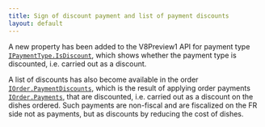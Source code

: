 ```yaml
---
title: Sign of discount payment and list of payment discounts
layout: default
---
```


A new property has been added to the V8Preview1 API for payment type
[`IPaymentType.IsDiscount`](https://syrve.github.io/front.api.sdk/v8/html/P_Resto_Front_Api_Data_Payments_IPaymentType_IsDiscount.htm),
which shows whether the payment type is discounted, i.e. carried out as a discount.

A list of discounts has also become available in the order
[`IOrder.PaymentDiscounts`](https://syrve.github.io/front.api.sdk/v8/html/P_Resto_Front_Api_Data_Orders_IOrder_PaymentDiscounts.htm),
which is the result of applying order payments
[`IOrder.Payments`](https://syrve.github.io/front.api.sdk/v8/html/P_Resto_Front_Api_Data_Orders_IOrder_Payments.htm),
that are discounted, i.e. carried out as a discount on the dishes ordered.
Such payments are non-fiscal and are fiscalized on the FR side not as payments, but as discounts by reducing the cost of dishes.